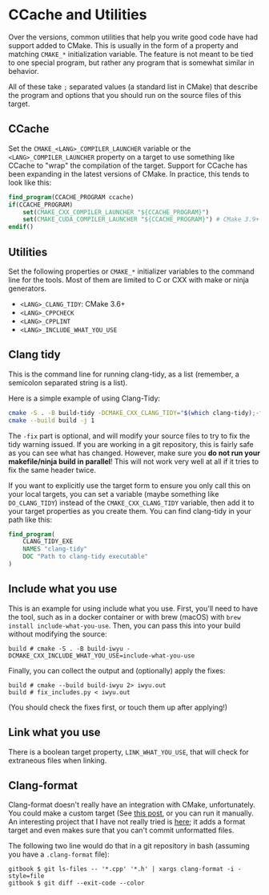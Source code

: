 # CCache and Utilities

Over the versions, common utilities that help you write good code have had support added to CMake. This is usually in the form of a property and matching `CMAKE_*` initialization variable. The feature is not meant to be tied to one special program, but rather any program that is somewhat similar in behavior.

All of these take `;` separated values (a standard list in CMake) that describe the program and options that you should run on the source files of this target.

## CCache

Set the `CMAKE_<LANG>_COMPILER_LAUNCHER` variable or the `<LANG>_COMPILER_LAUNCHER` property on a target to use something like CCache to "wrap" the compilation of the target. Support for CCache has been expanding in the latest versions of CMake. In practice, this tends to look like this:


```cmake
find_program(CCACHE_PROGRAM ccache)
if(CCACHE_PROGRAM)
    set(CMAKE_CXX_COMPILER_LAUNCHER "${CCACHE_PROGRAM}")
    set(CMAKE_CUDA_COMPILER_LAUNCHER "${CCACHE_PROGRAM}") # CMake 3.9+
endif()
```


## Utilities

Set the following properties or `CMAKE_*` initializer variables to the command line for the tools. Most of them are limited to C or CXX with make or ninja generators.

* `<LANG>_CLANG_TIDY`: CMake 3.6+
* `<LANG>_CPPCHECK`
* `<LANG>_CPPLINT`
* `<LANG>_INCLUDE_WHAT_YOU_USE`

## Clang tidy

This is the command line for running clang-tidy, as a list (remember, a semicolon separated string is a list).

Here is a simple example of using Clang-Tidy:

```bash
cmake -S . -B build-tidy -DCMAKE_CXX_CLANG_TIDY="$(which clang-tidy);-fix"
cmake --build build -j 1
```

The `-fix` part is optional, and will modify your source files to try to fix
the tidy warning issued. If you are working in a git repository, this is fairly
safe as you can see what has changed. However, make sure you **do not run your
makefile/ninja build in parallel**! This will not work very well at all if it
tries to fix the same header twice.

If you want to explicitly use the target form to ensure you only call this on
your local targets, you can set a variable (maybe something like
`DO_CLANG_TIDY`) instead of the `CMAKE_CXX_CLANG_TIDY` variable, then add it to
your target properties as you create them. You can find clang-tidy in your path
like this:

```cmake
find_program(
    CLANG_TIDY_EXE
    NAMES "clang-tidy"
    DOC "Path to clang-tidy executable"
)
```

## Include what you use

This is an example for using include what you use. First, you'll need to have
the tool, such as in a docker container or with brew (macOS) with `brew install
include-what-you-use`.  Then, you can pass this into your build without
modifying the source:

```term
build # cmake -S . -B build-iwyu -DCMAKE_CXX_INCLUDE_WHAT_YOU_USE=include-what-you-use
```

Finally, you can collect the output and (optionally) apply the fixes:

```term
build # cmake --build build-iwyu 2> iwyu.out
build # fix_includes.py < iwyu.out
```

(You should check the fixes first, or touch them up after applying!)

## Link what you use

There is a boolean target property, `LINK_WHAT_YOU_USE`, that will check for extraneous files when linking.

## Clang-format

Clang-format doesn't really have an integration with CMake, unfortunately. You could make a custom target (See [this post](https://arcanis.me/en/2015/10/17/cppcheck-and-clang-format), or you can run it manually. An interesting project that I have not really tried is [here](https://github.com/kbenzie/git-cmake-format); it adds a format target and even makes sure that you can't commit unformatted files.

The following two line would do that in a git repository in bash (assuming you have a `.clang-format` file):

```term
gitbook $ git ls-files -- '*.cpp' '*.h' | xargs clang-format -i -style=file
gitbook $ git diff --exit-code --color
```
